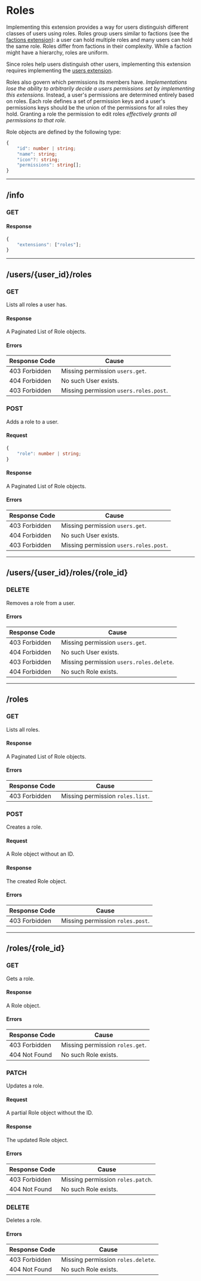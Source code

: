 Roles
=====
Implementing this extension provides a way for users distinguish different classes of users using roles.
Roles group users similar to factions (see the [factions extension](./factions.md)): a user can hold multiple roles and many users can hold the same role.
Roles differ from factions in their complexity.
While a faction might have a hierarchy, roles are uniform.

Since roles help users distinguish other users, implementing this extension requires implementing the [users extension](./users.md).

Roles also govern which permissions its members have.
*Implementations lose the ability to arbitrarily decide a users permissions set by implementing this extensions.*
Instead, a user's permissions are determined entirely based on roles.
Each role defines a set of permission keys and a user's permissions keys should be the union of the permissions for all roles they hold.
Granting a role the permission to edit roles *effectively grants all permissions to that role.*

Role objects are defined by the following type:
```typescript
{
	"id": number | string;
	"name": string;
	"icon"?: string;
	"permissions": string[];
}
```

--------------------------------------------------------------------------------

## /info
### GET
#### Response
```typescript
{
	"extensions": ["roles"];
}
```

--------------------------------------------------------------------------------

## /users/{user_id}/roles
### GET
Lists all roles a user has.
#### Response
A Paginated List of Role objects.
#### Errors
| Response Code | Cause                                  |
|---------------|----------------------------------------|
| 403 Forbidden | Missing permission `users.get`.        |
| 404 Forbidden | No such User exists.                   |
| 403 Forbidden | Missing permission `users.roles.post`. |

### POST
Adds a role to a user.
#### Request
```typescript
{
	"role": number | string;
}
```
#### Response
A Paginated List of Role objects.
#### Errors
| Response Code | Cause                                  |
|---------------|----------------------------------------|
| 403 Forbidden | Missing permission `users.get`.        |
| 404 Forbidden | No such User exists.                   |
| 403 Forbidden | Missing permission `users.roles.post`. |

--------------------------------------------------------------------------------

## /users/{user_id}/roles/{role_id}
### DELETE
Removes a role from a user.
#### Errors
| Response Code | Cause                                    |
|---------------|------------------------------------------|
| 403 Forbidden | Missing permission `users.get`.          |
| 404 Forbidden | No such User exists.                     |
| 403 Forbidden | Missing permission `users.roles.delete`. |
| 404 Forbidden | No such Role exists.                     |

--------------------------------------------------------------------------------

## /roles
### GET
Lists all roles.
#### Response
A Paginated List of Role objects.
#### Errors
| Response Code | Cause                            |
|---------------|----------------------------------|
| 403 Forbidden | Missing permission `roles.list`. |

### POST
Creates a role.
#### Request
A Role object without an ID.
#### Response
The created Role object.
#### Errors
| Response Code | Cause                            |
|---------------|----------------------------------|
| 403 Forbidden | Missing permission `roles.post`. |

--------------------------------------------------------------------------------

## /roles/{role_id}
### GET
Gets a role.
#### Response
A Role object.
#### Errors
| Response Code | Cause                           |
|---------------|---------------------------------|
| 403 Forbidden | Missing permission `roles.get`. |
| 404 Not Found | No such Role exists.            |

### PATCH
Updates a role.
#### Request
A partial Role object without the ID.
#### Response
The updated Role object.
#### Errors
| Response Code | Cause                             |
|---------------|-----------------------------------|
| 403 Forbidden | Missing permission `roles.patch`. |
| 404 Not Found | No such Role exists.              |

### DELETE
Deletes a role.
#### Errors
| Response Code | Cause                              |
|---------------|------------------------------------|
| 403 Forbidden | Missing permission `roles.delete`. |
| 404 Not Found | No such Role exists.               |